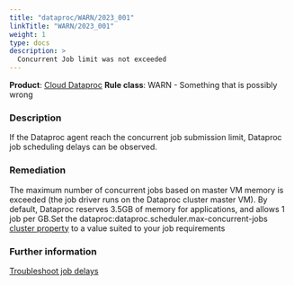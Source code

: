 ```yaml
---
title: "dataproc/WARN/2023_001"
linkTitle: "WARN/2023_001"
weight: 1
type: docs
description: >
  Concurrent Job limit was not exceeded
---
```





**Product**: [Cloud Dataproc](https://cloud.google.com/dataproc)
**Rule class**: WARN - Something that is possibly wrong

### Description
If the Dataproc agent reach the concurrent job submission limit, Dataproc job scheduling delays can be observed.

### Remediation
The maximum number of concurrent jobs based on master VM memory is exceeded (the job driver runs on the Dataproc cluster master VM). By default, Dataproc reserves 3.5GB of memory for applications, and allows 1 job per GB.Set the dataproc:dataproc.scheduler.max-concurrent-jobs [cluster property](https://cloud.google.com/dataproc/docs/concepts/configuring-clusters/cluster-properties#service_properties) to a value suited to your job requirements

### Further information
[Troubleshoot job delays](https://cloud.google.com/dataproc/docs/concepts/jobs/troubleshoot-job-delays)
